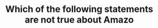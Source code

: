 ---
layout: answer
title: "Which of the following statements are not true about Amazo"
blurb: "The only true statement here is the fact that Read Replicas can be configured within an Availability Zone, Cross-Availability Zones and Cross-Region. Re"
quid: 25
---